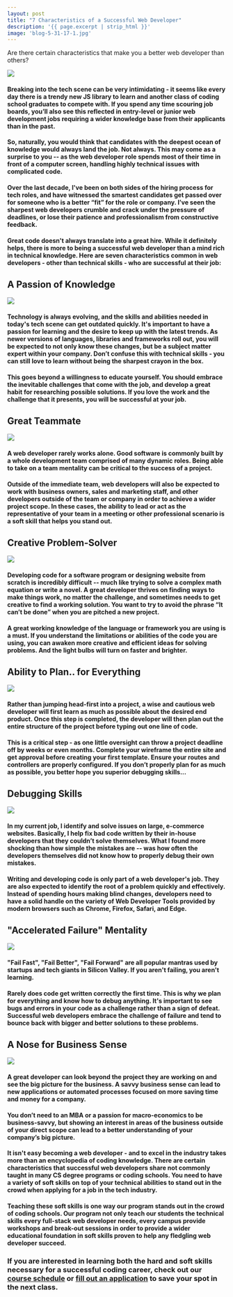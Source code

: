 ```yaml
---
layout: post
title: "7 Characteristics of a Successful Web Developer"
description: '{{ page.excerpt | strip_html }}'
image: 'blog-5-31-17-1.jpg'
---
```

Are there certain characteristics that make you a better web developer than others?

<div class="col-sm-12">
  <img class="img-responsive" src="/assets/images/blog-5-31-17-1.jpg" />
</div>

#### Breaking into the tech scene can be very intimidating - it seems like every day there is a trendy new JS library to learn and another class of coding school graduates to compete with. If you spend any time scouring job boards, you’ll also see this reflected in entry-level or junior web development jobs requiring a wider knowledge base from their applicants than in the past.  

#### So, naturally, you would think that candidates with the deepest ocean of knowledge would always land the job. Not always. This may come as a surprise to you -- as the web developer role spends most of their time in front of a computer screen, handling highly technical issues with complicated code.

#### Over the last decade, I've been on both sides of the hiring process for tech roles, and have witnessed the smartest candidates get passed over for someone who is a better “fit” for the role or company. I’ve seen the sharpest web developers crumble and crack under the pressure of deadlines, or lose their patience and professionalism from constructive feedback.

#### Great code doesn't always translate into a great hire. While it definitely helps, there is more to being a successful web developer than a mind rich in technical knowledge. Here are seven characteristics common in web developers - other than technical skills - who are successful at their job:

## A Passion of Knowledge

<div class="col-sm-12">
  <img class="img-responsive" src="/assets/images/blog-5-31-17-2.jpg" />
</div>

#### Technology is always evolving, and the skills and abilities needed in today's tech scene can get outdated quickly. It's important to have a passion for learning and the desire to keep up with the latest trends. As newer versions of languages, libraries and frameworks roll out, you will be expected to not only know these changes, but be a subject matter expert within your company.  Don’t confuse this with technical skills - you can still love to learn without being the sharpest crayon in the box.

#### This goes beyond a willingness to educate yourself. You should embrace the inevitable challenges that come with the job, and develop a great habit for researching possible solutions. If you love the work and the challenge that it presents, you will be successful at your job.

## Great Teammate

<div class="col-sm-12">
  <img class="img-responsive" src="/assets/images/blog-5-31-17-3.jpg" />
</div>

#### A web developer rarely works alone. Good software is commonly built by a whole development team comprised of many dynamic roles. Being able to take on a team mentality can be critical to the success of a project.

#### Outside of the immediate team, web developers will also be expected to work with business owners, sales and marketing staff, and other developers outside of the team or company in order to achieve a wider project scope. In these cases, the ability to lead or act as the representative of your team in a meeting or other professional scenario is a soft skill that helps you stand out.

## Creative Problem-Solver

<div class="col-sm-12">
  <img class="img-responsive" src="/assets/images/blog-5-31-17-4.jpg" />
</div>

#### Developing code for a software program or designing website from scratch is incredibly difficult -- much like trying to solve a complex math equation or write a novel. A great developer thrives on finding ways to make things work, no matter the challenge, and sometimes needs to get creative to find a working solution. You want to try to avoid the phrase “It can’t be done” when you are pitched a new project.

#### A great working knowledge of the language or framework you are using is a must. If you understand the limitations or abilities of the code you are using, you can awaken more creative and efficient ideas for solving problems. And the light bulbs will turn on faster and brighter.

## Ability to Plan.. for Everything

<div class="col-sm-12">
  <img class="img-responsive" src="/assets/images/blog-5-31-17-5.jpg" />
</div>

#### Rather than jumping head-first into a project, a wise and cautious web developer will first learn as much as possible about the desired end product. Once this step is completed, the developer will then plan out the entire structure of the project before typing out one line of code.

#### This is a critical step - as one little oversight can throw a project deadline off by weeks or even months. Complete your wireframe the entire site and get approval before creating your first template. Ensure your routes and controllers are properly configured. If you don’t properly plan for as much as possible, you better hope you superior debugging skills...

## Debugging Skills

<div class="col-sm-12">
  <img class="img-responsive" src="/assets/images/blog-5-31-17-6.jpg" />
</div>

#### In my current job, I identify and solve issues on large, e-commerce websites. Basically, I help fix bad code written by their in-house developers that they couldn’t solve themselves. What I found more shocking than how simple the mistakes are -- was how often the developers themselves did not know how to properly debug their own mistakes.

#### Writing and developing code is only part of a web developer's job. They are also expected to identify the root of a problem quickly and effectively. Instead of spending hours making blind changes, developers need to have a solid handle on the variety of Web Developer Tools provided by modern browsers such as Chrome, Firefox, Safari, and Edge.

## "Accelerated Failure" Mentality

<div class="col-sm-12">
  <img class="img-responsive" src="/assets/images/blog-5-31-17-7.jpg" />
</div>

#### "Fail Fast", "Fail Better", "Fail Forward" are all popular mantras used by startups and tech giants in Silicon Valley. If you aren't failing, you aren't learning.

#### Rarely does code get written correctly the first time. This is why we plan for everything and know how to debug anything. It's important to see bugs and errors in your code as a challenge rather than a sign of defeat. Successful web developers embrace the challenge of failure and tend to bounce back with bigger and better solutions to these problems.

## A Nose for Business Sense

<div class="col-sm-12">
  <img class="img-responsive" src="/assets/images/blog-5-31-17-8.jpg" />
</div>

#### A great developer can look beyond the project they are working on and see the big picture for the business. A savvy business sense can lead to new applications or automated processes focused on more saving time and money for a company.

#### You don’t need to an MBA or a passion for macro-economics to be business-savvy, but showing an interest in areas of the business outside of your direct scope can lead to a better understanding of your company’s big picture.

#### It isn't easy becoming a web developer - and to excel in the industry takes more than an encyclopedia of coding knowledge. There are certain characteristics that successful web developers share not commonly taught in many CS degree programs or coding schools. You need to have a variety of soft skills on top of your technical abilities to stand out in the crowd when applying for a job in the tech industry.

#### Teaching these soft skills is one way our program stands out in the crowd of coding schools. Our program not only teach our students the technical skills every full-stack web developer needs, every campus provide workshops and break-out sessions in order to provide a wider educational foundation in soft skills proven to help any fledgling web developer succeed.

### If you are interested in learning both the hard and soft skills necessary for a successful coding career, check out our [course schedule](/courses/) or [fill out an application](/apply/) to save your spot in the next class.
